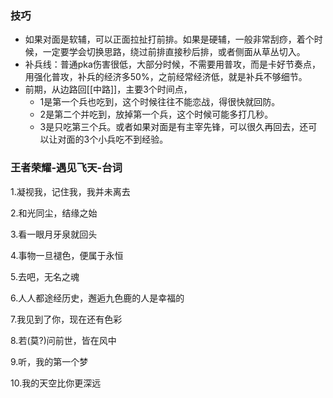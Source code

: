### 技巧

- 如果对面是软辅，可以正面拉扯打前排。如果是硬辅，一般非常刮痧，着个时候，一定要学会切换思路，绕过前排直接秒后排，或者侧面从草丛切入。
- 补兵线：普通pka伤害很低，大部分时候，不需要用普攻，而是卡好节奏点，用强化普攻，补兵的经济多50%，之前经常经济低，就是补兵不够细节。
- 前期，从边路回[[中路]]，主要3个时间点，
	- 1是第一个兵也吃到，这个时候往往不能恋战，得很快就回防。
	- 2是第二个并吃到，放掉第一个兵，这个时候可能多打几秒。
	- 3是只吃第三个兵。或者如果对面是有主宰先锋，可以很久再回去，还可以让对面的3个小兵吃不到经验。

### 王者荣耀-遇见飞天-台词

1.凝视我，记住我，我并未离去

2.和光同尘，结缘之始

3.看一眼月牙泉就回头

4.事物一旦褪色，便属于永恒

5.去吧，无名之魂

6.人人都途经历史，邂逅九色鹿的人是幸福的

7.我见到了你，现在还有色彩

8.若(莫?)问前世，皆在风中

9.听，我的第一个梦

10.我的天空比你更深远
